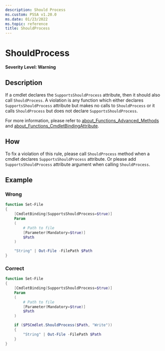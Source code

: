 ```yaml
---
description: Should Process
ms.custom: PSSA v1.20.0
ms.date: 01/23/2022
ms.topic: reference
title: ShouldProcess
---
```

# ShouldProcess

**Severity Level: Warning**

## Description

If a cmdlet declares the `SupportsShouldProcess` attribute, then it should also call
`ShouldProcess`. A violation is any function which either declares `SupportsShouldProcess` attribute
but makes no calls to `ShouldProcess` or it calls `ShouldProcess` but does not declare
`SupportsShouldProcess`.

For more information, please refer to [about_Functions_Advanced_Methods][1] and
[about_Functions_CmdletBindingAttribute][2].

[1]: /powershell/module/Microsoft.PowerShell.Core/About/about_Functions_Advanced_Methods
[2]: /powershell/module/Microsoft.PowerShell.Core/About/about_Functions_CmdletBindingAttribute

## How

To fix a violation of this rule, please call `ShouldProcess` method when a cmdlet declares
`SupportsShouldProcess` attribute. Or please add `SupportsShouldProcess` attribute argument when
calling `ShouldProcess`.

## Example

### Wrong

```powershell
function Set-File
{
    [CmdletBinding(SupportsShouldProcess=$true)]
    Param
    (
        # Path to file
        [Parameter(Mandatory=$true)]
        $Path
    )

    "String" | Out-File -FilePath $Path
}
```

### Correct

```powershell
function Set-File
{
    [CmdletBinding(SupportsShouldProcess=$true)]
    Param
    (
        # Path to file
        [Parameter(Mandatory=$true)]
        $Path
    )

    if ($PSCmdlet.ShouldProcess($Path, "Write"))
    {
        "String" | Out-File -FilePath $Path
    }
}
```
